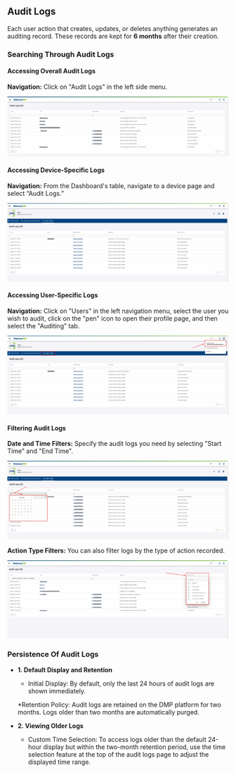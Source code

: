 ## Audit Logs

Each user action that creates, updates, or deletes anything generates an auditing record. These records are kept for **6 months** after their creation.

### Searching Through Audit Logs

#### Accessing Overall Audit Logs

**Navigation:** Click on "Audit Logs" in the left side menu.

![Overall Audit Logs](../../images/companies/auditing-overall.png "Overall Audit Logs")

#### Accessing Device-Specific Logs

**Navigation:** From the Dashboard's table, navigate to a device page and select “Audit Logs.”

![Device Audit Logs](../../images/companies/auditing-device.png "Device Audit Logs")

#### Accessing User-Specific Logs

**Navigation:** Click on "Users" in the left navigation menu, select the user you wish to audit, click on the "pen" icon to open their profile page, and then select the "Auditing" tab.

![User Audit Logs](../../images/companies/auditing-user.png "User Audit Logs")

#### Filtering Audit Logs

**Date and Time Filters:** Specify the audit logs you need by selecting "Start Time" and "End Time".

![Filtering Audit Logs](../../images/companies/auditing-filters.png "Filtering Audit Logs")

**Action Type Filters:** You can also filter logs by the type of action recorded.

![Filtering by Action Type](../../images/companies/action_type.png "Filtering by Action Type")

### Persistence Of Audit Logs

- **1. Default Display and Retention**

  - Initial Display: By default, only the last 24 hours of audit logs are shown immediately.

  \*Retention Policy: Audit logs are retained on the DMP platform for two months. Logs older than two months are automatically purged.

- **2. Viewing Older Logs**

  - Custom Time Selection: To access logs older than the default 24-hour display but within the two-month retention period, use the time selection feature at the top of the audit logs page to adjust the displayed time range.
